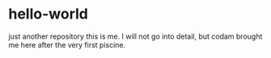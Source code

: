 # hello-world
just another repository
this is me. I will not go into detail, but codam brought me here after the very first piscine.
